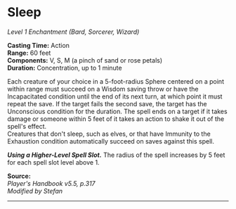 # Sleep
*Level 1 Enchantment (Bard, Sorcerer, Wizard)*

**Casting Time:** Action  
**Range:** 60 feet  
**Components:** V, S, M (a pinch of sand or rose petals)  
**Duration:** Concentration, up to 1 minute

Each creature of your choice in a 5-foot-radius Sphere centered on a point within range must succeed on a Wisdom saving throw or have the Incapacitated condition until the end of its next turn, at which point it must repeat the save. If the target fails the second save, the target has the Unconscious condition for the duration. The spell ends on a target if it takes damage or someone within 5 feet of it takes an action to shake it out of the spell's effect.  
Creatures that don't sleep, such as elves, or that have Immunity to the Exhaustion condition automatically succeed on saves against this spell.

***Using a Higher-Level Spell Slot.*** The radius of the spell increases by 5 feet for each spell slot level above 1.

**Source:**  
*Player's Handbook v5.5, p.317*  
*Modified by Stefan*  


---